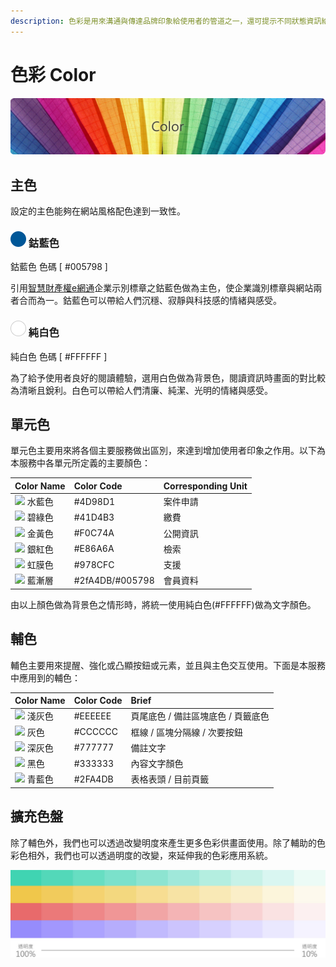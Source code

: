 ```yaml
---
description: 色彩是用來溝通與傳達品牌印象給使用者的管道之一，還可提示不同狀態資訊給使用者。以下會介紹如何將色彩使用在本網站服務中。
---
```


# 色彩 Color

![](../.gitbook/assets/color_banner.png)

## 主色 <a id="zhu-se"></a>

設定的主色能夠在網站風格配色達到一致性。‌

### ​![](../.gitbook/assets/color00.png) 鈷藍色 <a id="gu-lan-se"></a>

鈷藍色 色碼 \[ \#005798 \]‌

引用[智慧財產權e網通](https://tiponet.tipo.gov.tw/TipoMenu/)企業示別標章之鈷藍色做為主色，使企業識別標章與網站兩者合而為一。鈷藍色可以帶給人們沉穩、寂靜與科技感的情緒與感受。‌

### ​![](../.gitbook/assets/color-w.png) 純白色 <a id="chun-bai-se"></a>

純白色 色碼 \[ \#FFFFFF \]‌

為了給予使用者良好的閱讀體驗，選用白色做為背景色，閱讀資訊時畫面的對比較為清晰且銳利。白色可以帶給人們清廉、純潔、光明的情緒與感受。‌

## 單元色 <a id="chan-yuan-se"></a>

單元色主要用來將各個主要服務做出區別，來達到增加使用者印象之作用。以下為本服務中各單元所定義的主要顏色：

| Color Name | Color Code | Corresponding Unit |
| :--- | :--- | :--- |
| ​![](https://firebasestorage.googleapis.com/v0/b/gitbook-28427.appspot.com/o/assets%2F-Loxp1jRO6hQiR0OZSzm%2F-LoyEDGKujdOyKmiRWMX%2F-LoyEG9WTZzjlBPDtiOv%2Fcolor_01.png?alt=media&token=a529cfed-eb95-4123-9571-ba1111915851) 水藍色 | \#4D98D1 | 案件申請 |
| ​![](https://firebasestorage.googleapis.com/v0/b/gitbook-28427.appspot.com/o/assets%2F-Loxp1jRO6hQiR0OZSzm%2F-LoyEDGKujdOyKmiRWMX%2F-LoyEG9aBRov_1MDGKqj%2Fcolor_02.png?alt=media&token=c71f1d4d-e248-4b52-8827-265f8068f81f) 碧綠色 | \#41D4B3 | 繳費 |
| ​![](https://firebasestorage.googleapis.com/v0/b/gitbook-28427.appspot.com/o/assets%2F-Loxp1jRO6hQiR0OZSzm%2F-LoyEDGKujdOyKmiRWMX%2F-LoyEG9eecztsAcYaSsT%2Fcolor_03.png?alt=media&token=b2e44c16-a944-4741-aedf-b6b5461c3a1d) 金黃色 | \#F0C74A | 公開資訊 |
| ​![](https://firebasestorage.googleapis.com/v0/b/gitbook-28427.appspot.com/o/assets%2F-Loxp1jRO6hQiR0OZSzm%2F-LoyEDGKujdOyKmiRWMX%2F-LoyEG9iTFbR33Nae4on%2Fcolor_04.png?alt=media&token=19fe0087-52b8-43e5-baf9-a06bf26029ed) 銀紅色 | \#E86A6A | 檢索 |
| ​![](https://firebasestorage.googleapis.com/v0/b/gitbook-28427.appspot.com/o/assets%2F-Loxp1jRO6hQiR0OZSzm%2F-LoyEDGKujdOyKmiRWMX%2F-LoyEG9lqhoEt-nBrNRT%2Fcolor_05.png?alt=media&token=e41a0ec2-9c22-4f24-9992-42c7c1bf2158) 虹膜色 | \#978CFC | 支援 |
| ​![](https://firebasestorage.googleapis.com/v0/b/gitbook-28427.appspot.com/o/assets%2F-Loxp1jRO6hQiR0OZSzm%2F-LoyaM6PAEZ46N0yEy94%2F-LoyaYpIMReYkRSJRu1o%2Fcolor_00.png?alt=media&token=858a34a1-ec63-4a6a-962e-a8ad2e92eeae) 藍漸層 | \#2fA4DB/\#005798 | 會員資料 |

由以上顏色做為背景色之情形時，將統一使用純白色\(\#FFFFFF\)做為文字顏色。‌

## 輔色 <a id="fu-se"></a>

輔色主要用來提醒、強化或凸顯按鈕或元素，並且與主色交互使用。下面是本服務中應用到的輔色：

| Color Name | Color Code | Brief |
| :--- | :--- | :--- |
| ​![](https://firebasestorage.googleapis.com/v0/b/gitbook-28427.appspot.com/o/assets%2F-Loxp1jRO6hQiR0OZSzm%2F-LoyV95hkkRkuRh241Hu%2F-LoyVd3x-n6wQdLuvhxy%2Fcolor_eee.png?alt=media&token=7cbbbc24-e8ec-4def-ad20-b4c42b4fdd1b) 淺灰色 | \#EEEEEE | 頁尾底色 / 備註區塊底色 / 頁籤底色 |
| ​![](https://firebasestorage.googleapis.com/v0/b/gitbook-28427.appspot.com/o/assets%2F-Loxp1jRO6hQiR0OZSzm%2F-LoyZBPn41ZmH2CeJVAK%2F-LoyZDufUtH3kB6enBQz%2Fcolor_ccc.png?alt=media&token=1f70e82d-00b6-4266-aad3-75ae79c6c8ad) 灰色 | \#CCCCCC | 框線 / 區塊分隔線 / 次要按鈕 |
| ​![](https://firebasestorage.googleapis.com/v0/b/gitbook-28427.appspot.com/o/assets%2F-Loxp1jRO6hQiR0OZSzm%2F-LoyYRWjH5CYFoJf3yC0%2F-LoyYYnF4J4qAc5GEv1z%2Fcolor_777.png?alt=media&token=b8a60868-e016-4ac9-a61f-d4c0ef61322d) 深灰色 | \#777777 | 備註文字 |
| ​![](https://firebasestorage.googleapis.com/v0/b/gitbook-28427.appspot.com/o/assets%2F-Loxp1jRO6hQiR0OZSzm%2F-LoyZaYU7ZFwJXWkBCoN%2F-LoyZiKGNzfjckjZxnWY%2Fcolor_333.png?alt=media&token=db57abc8-444f-4827-a53b-0d657946ae26) 黑色 | \#333333 | 內容文字顏色 |
| ​![](https://firebasestorage.googleapis.com/v0/b/gitbook-28427.appspot.com/o/assets%2F-Loxp1jRO6hQiR0OZSzm%2F-LoybzhzCeMSQ5wVf3x4%2F-LoycIFplMgdFQkqJexd%2Fcolor_vice.png?alt=media&token=c3324e4b-4406-4cd9-8225-903bd5a47aee) 青藍色 | \#2FA4DB | 表格表頭 / 目前頁籤 |

## 擴充色盤 <a id="kuo-chong-se-pan"></a>

除了輔色外，我們也可以透過改變明度來產生更多色彩供畫面使用。除了輔助的色彩色相外，我們也可以透過明度的改變，來延伸我的色彩應用系統。

![](../.gitbook/assets/color_code_image.jpg)

